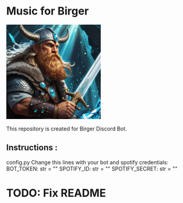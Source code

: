 # Music for Birger

<img width="250px" src="birger.jpg"/>

This repository is created for Birger Discord Bot.

## Instructions :

config.py
Change this lines with your bot and spotify credentials:
BOT_TOKEN: str = ""
SPOTIFY_ID: str = ""
SPOTIFY_SECRET: str = ""

# TODO: Fix README

